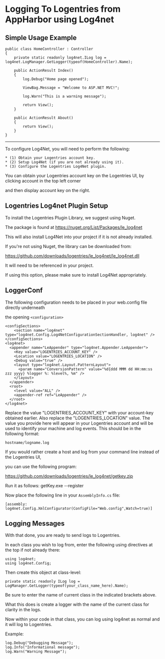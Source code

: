 Logging To Logentries from AppHarbor using Log4net
========================================================

Simple Usage Example
----------------------


    public class HomeController : Controller
    {
        private static readonly log4net.ILog log = log4net.LogManager.GetLogger(typeof(HomeController).Name);
        
        public ActionResult Index()
        {
            log.Debug("Home page opened");
            
            ViewBag.Message = "Welcome to ASP.NET MVC!";
            
            log.Warn("This is a warning message");
            
            return View();
        }

        public ActionResult About()
        {
            return View();
        }
    }
    
------------------------

To configure Log4Net, you will need to perform the following:

    * (1) Obtain your Logentries account key.
    * (2) Setup Log4Net (if you are not already using it).
    * (3) Configure the Logentries Log4Net plugin.

You can obtain your Logentries account key on the Logentries UI, by clicking account in the top left corner

and then display account key on the right.

Logentries Log4net Plugin Setup
--------------------------------

To install the Logentries Plugin Library, we suggest using Nuget.

The package is found at https://nuget.org/List/Packages/le_log4net

This will also install Log4Net into your project if it is not already installed.

If you're not using Nuget, the library can be downloaded from:

https://github.com/downloads/logentries/le_log4net/le_log4net.dll

It will need to be referenced in your project.

If using this option, please make sure to install Log4Net appropriately. 

LoggerConf
------------------

The following configuration needs to be placed in your web.config file directly underneath

the opening  `<configuration>`
 
    <configSections>
        <section name="log4net" type="log4net.Config.Log4NetConfigurationSectionHandler, log4net" />
    </configSections>
    <log4net>
      <appender name="LeAppender" type="log4net.Appender.LeAppender">
        <Key value="LOGENTRIES_ACCOUNT_KEY" />
        <Location value="LOGENTRIES_LOCATION" />
        <Debug value="true" />
        <layout type="log4net.Layout.PatternLayout">
          <param name="ConversionPattern" value="%d{ddd MMM dd HH:mm:ss zzz yyyy} %logger %: %level%, %m" />
        </layout>
      </appender>
      <root>
        <level value="ALL" />
        <appender-ref ref="LeAppender" />
      </root>
    </log4net>

Replace the value "LOGENTRIES_ACCOUNT_KEY" with your account-key obtained earlier. Also replace the "LOGENTRIES_LOCATION" value. The value you provide here will appear in your Logentries account and will be used to identify your machine and log events. This should be in the following format:

    hostname/logname.log    

If you would rather create a host and log from your command line instead of the Logentries UI,

you can use the following program: 

https://github.com/downloads/logentries/le_log4net/getkey.zip

Run it as follows:   getKey.exe --register

Now place the following line in your `AssemblyInfo.cs` file:

    [assembly: log4net.Config.XmlConfigurator(ConfigFile="Web.config",Watch=true)]


Logging Messages
----------------

With that done, you are ready to send logs to Logentries.

In each class you wish to log from, enter the following using directives at the top if not already there:

    using log4net;
    using log4net.Config;

Then create this object at class-level:

    private static readonly ILog log = LogManager.GetLogger(typeof(your_class_name_here).Name);

Be sure to enter the name of current class in the indicated brackets above.

What this does is create a logger with the name of the current class for
clarity in the logs.

Now within your code in that class, you can log using log4net as normal and it
will log to Logentries.

Example:

    log.Debug("Debugging Message");
    log.Info("Informational message");
    log.Warn("Warning Message");

